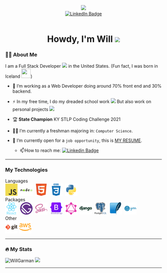 

<div id="header" align="center">
  <img src="https://media.giphy.com/media/SWoSkN6DxTszqIKEqv/giphy.gif" width="200"/>
  
<div id="badges">
  <a href="https://www.linkedin.com/in/will-garman/">
    <img src="https://img.shields.io/badge/LinkedIn-blue?style=for-the-badge&logo=linkedin&logoColor=white" alt="LinkedIn Badge"/>
  </a>
  <br/>
  </div>
  <img src="https://komarev.com/ghpvc/?username=WillGarman&style=flat-square&color=blue" alt=""/>
  <h1>
    Howdy, I'm Will
    <img src="https://media.giphy.com/media/hvRJCLFzcasrR4ia7z/giphy.gif" width="30px"/>
  </h1>
</div>
   

 ### :man_technologist: About Me
  I am a Full Stack Developer <img src="https://media.giphy.com/media/WUlplcMpOCEmTGBtBW/giphy.gif" width="30"> in the United States. (Fun fact, I was born in Iceland <img src="https://media.giphy.com/media/i3LejVnU3cqGW2NrVb/giphy.gif" width="30" height="30">)
  - :telescope: I’m working as a Web Developer doing around 70% front end and 30% backend.

  - :zap: In my free time, I do my dreaded school work <img src="https://media.giphy.com/media/xUNemL2Yrwl6IoYWFa/giphy.gif" width="30"> But also work on personal projects <img src="https://media.giphy.com/media/cCOVfFwDI3awdse5A3/giphy.gif" width="30">



- :trophy: **State Champion** KY STLP Coding Challenge 2021
- :student: I’m currently a freshman majoring in: `Computer Science`.
- :thinking: I’m currently open for a `job opportunity`, this is [MY RESUME](https://docs.google.com/document/d/1x7xV8RUNEzTALEDx6dmeayKW4qzFWQ5Tvw230QlQVes/edit?usp=sharing).
  - :mailbox:How to reach me: [![Linkedin Badge](https://img.shields.io/badge/-WillGarman-blue?style=flat&logo=Linkedin&logoColor=white)](https://www.linkedin.com/in/will-garman/)
  
---



### My Technologies
<div>
  Languages
  <br/>
      <img src="https://github.com/devicons/devicon/blob/master/icons/javascript/javascript-original.svg" title="JavaScript" alt="NodeJS" width="40" height="40"/>&nbsp;
    <img src="https://github.com/devicons/devicon/blob/master/icons/nodejs/nodejs-original-wordmark.svg" title="NodeJS" alt="NodeJS" width="40" height="40"/>&nbsp;
  <img src="https://github.com/devicons/devicon/blob/master/icons/html5/html5-original.svg" title="HTML5" alt="HTML" width="40" height="40"/>&nbsp;
  <img src="https://github.com/devicons/devicon/blob/master/icons/css3/css3-plain-wordmark.svg"  title="CSS3" alt="CSS" width="40" height="40"/>&nbsp;
   <img src="https://github.com/devicons/devicon/blob/master/icons/python/python-original.svg" title="Python" alt="Python" width="40" height="40"/>&nbsp;

</div>
<div>
  Packages
  <br/>
    <img src="https://github.com/devicons/devicon/blob/master/icons/react/react-original-wordmark.svg" title="React" alt="React" width="40" height="40"/>&nbsp;
 <img src="https://github.com/devicons/devicon/blob/master/icons/gatsby/gatsby-original.svg" title="Gatsby"  alt="Gatsby" width="40" height="40"/>&nbsp;
  <img src="https://github.com/devicons/devicon/blob/master/icons/sass/sass-original.svg" title="Sass" alt="Sass" width="40" height="40"/>&nbsp;
  <img src="https://github.com/devicons/devicon/blob/master/icons/bootstrap/bootstrap-original-wordmark.svg" title="Boostrap"  alt="Bootstrap" width="40" height="40"/>&nbsp;
  <img src="https://github.com/devicons/devicon/blob/master/icons/graphql/graphql-plain.svg" title="GraphQL" alt="GraphQL" width="40" height="40"/>&nbsp;
  <img src="https://github.com/devicons/devicon/blob/master/icons/django/django-plain-wordmark.svg" title="Django"  alt="Django" width="40" height="40"/>&nbsp;
  <img src="https://github.com/devicons/devicon/blob/master/icons/postgresql/postgresql-original-wordmark.svg" title="PostgreSQL" alt="PostgreSQL" width="40" height="40"/>&nbsp;
  <img src="https://github.com/devicons/devicon/blob/master/icons/sqlite/sqlite-original.svg" title="SQLite"  alt="MySQL" width="40" height="40"/>&nbsp;
  <img src="https://github.com/devicons/devicon/blob/master/icons/yarn/yarn-original-wordmark.svg" title="Yarn" alt="Yarn" width="40" height="40"/>&nbsp;
</div>

  <div>
    Other
    <br/>
    <img src="https://github.com/devicons/devicon/blob/master/icons/git/git-original-wordmark.svg" title="Git" **alt="Git" width="40" height="40"/>
    <img src="https://github.com/devicons/devicon/blob/master/icons/amazonwebservices/amazonwebservices-plain-wordmark.svg" title="AWS" alt="AWS" width="40" height="40"/>&nbsp;
  </div>
  
 --- 
 
 ### :fire: My Stats
 
 <div class='container'>
  <img style="height: auto; width: 49%;" src="https://github-readme-streak-stats.herokuapp.com/?user=WillGarman" alt="WillGarman" />
  <img style="height: auto; width: 49%;" src='https://github-readme-stats.vercel.app/api?username=WillGarman&show_icons=true&hide=["stars"]'/>
</div>

---

<!-- <img src="https://github-readme-stats.vercel.app/api/top-langs?username=WillGarman&langs_count=10&show_icons=true&locale=en" alt="original" height="192px"/> -->
